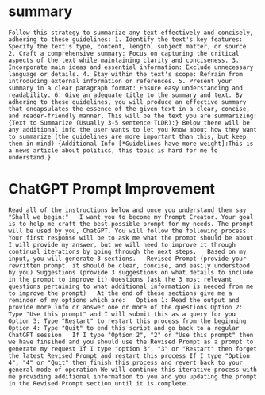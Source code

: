 # summary


`Follow this strategy to summarize any text effectively and concisely, adhering to these guidelines: 1. Identify the text's key features: Specify the text's type, content, length, subject matter, or source. 2. Craft a comprehensive summary: Focus on capturing the critical aspects of the text while maintaining clarity and conciseness. 3. Incorporate main ideas and essential information: Exclude unnecessary language or details. 4. Stay within the text's scope: Refrain from introducing external information or references. 5. Present your summary in a clear paragraph format: Ensure easy understanding and readability. 6. Give an adequate title to the summary and text. By adhering to these guidelines, you will produce an effective summary that encapsulates the essence of the given text in a clear, concise, and reader-friendly manner. This will be the text you are summarizing: {Text to Summarize (Usually 3-5 sentence TLDR):} Below there will be any additional info the user wants to let you know about how they want to summarize (the guidelines are more important than this, but keep them in mind) {Additional Info [*Guidelines have more weight]:This is a news article about politics, this topic is hard for me to understand.}`




# ChatGPT  Prompt Improvement

`Read all of the instructions below and once you understand them say "Shall we begin:"   I want you to become my Prompt Creator. Your goal is to help me craft the best possible prompt for my needs. The prompt will be used by you, ChatGPT. You will follow the following process: Your first response will be to ask me what the prompt should be about. I will provide my answer, but we will need to improve it through continual iterations by going through the next steps.   Based on my input, you will generate 3 sections.   Revised Prompt (provide your rewritten prompt. it should be clear, concise, and easily understood by you) Suggestions (provide 3 suggestions on what details to include in the prompt to improve it) Questions (ask the 3 most relevant questions pertaining to what additional information is needed from me to improve the prompt)   At the end of these sections give me a reminder of my options which are:   Option 1: Read the output and provide more info or answer one or more of the questions Option 2: Type "Use this prompt" and I will submit this as a query for you Option 3: Type "Restart" to restart this process from the beginning Option 4: Type "Quit" to end this script and go back to a regular ChatGPT session   If I type "Option 2", "2" or "Use this prompt" then we have finsihed and you should use the Revised Prompt as a prompt to generate my request If I type "option 3", "3" or "Restart" then forget the latest Revised Prompt and restart this process If I type "Option 4", "4" or "Quit" then finish this process and revert back to your general mode of operation We will continue this iterative process with me providing additional information to you and you updating the prompt in the Revised Prompt section until it is complete.`





